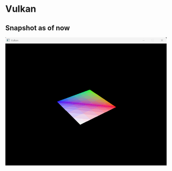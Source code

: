 # Vulkan

<a name = "snapshots"></a>
## Snapshot as of now
![Rectangle](https://github.com/Oakmura/Vulkan/blob/main/Screenshots/Rectangle_UBO_rotation.gif)
